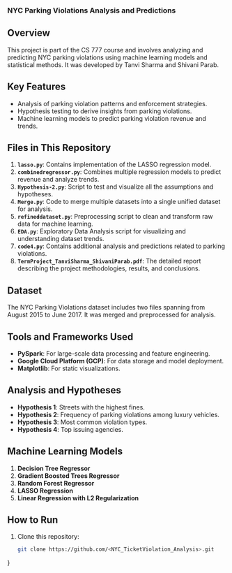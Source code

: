 ### NYC Parking Violations Analysis and Predictions

## Overview
This project is part of the CS 777 course and involves analyzing and predicting NYC parking violations using machine learning models and statistical methods. It was developed by Tanvi Sharma and Shivani Parab.

## Key Features
- Analysis of parking violation patterns and enforcement strategies.
- Hypothesis testing to derive insights from parking violations.
- Machine learning models to predict parking violation revenue and trends.

## Files in This Repository

1. **`lasso.py`**: Contains implementation of the LASSO regression model.
2. **`combinedregressor.py`**: Combines multiple regression models to predict revenue and analyze trends.
3. **`Hypothesis-2.py`**: Script to test and visualize all the assumptions and hypotheses.
4. **`Merge.py`**: Code to merge multiple datasets into a single unified dataset for analysis.
5. **`refineddataset.py`**: Preprocessing script to clean and transform raw data for machine learning.
6. **`EDA.py`**: Exploratory Data Analysis script for visualizing and understanding dataset trends.
7. **`code4.py`**: Contains additional analysis and predictions related to parking violations.
8. **`TermProject_TanviSharma_ShivaniParab.pdf`**: The detailed report describing the project methodologies, results, and conclusions.

## Dataset
The NYC Parking Violations dataset includes two files spanning from August 2015 to June 2017. It was merged and preprocessed for analysis.

## Tools and Frameworks Used
- **PySpark**: For large-scale data processing and feature engineering.
- **Google Cloud Platform (GCP)**: For data storage and model deployment.
- **Matplotlib**: For static visualizations.

## Analysis and Hypotheses  
- **Hypothesis 1**: Streets with the highest fines.
- **Hypothesis 2**: Frequency of parking violations among luxury vehicles.
- **Hypothesis 3**: Most common violation types.
- **Hypothesis 4**: Top issuing agencies.

## Machine Learning Models
1. **Decision Tree Regressor**
2. **Gradient Boosted Trees Regressor**
3. **Random Forest Regressor**
4. **LASSO Regression**
5. **Linear Regression with L2 Regularization**

## How to Run
1. Clone this repository:
   ```bash
   git clone https://github.com/<NYC_TicketViolation_Analysis>.git
}